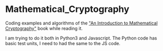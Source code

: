 # Mathematical_Cryptography

Coding examples and algorithms of the ["An Introduction to Mathematical Cryptography"](https://www.worldcat.org/title/an-introduction-to-mathematical-cryptography/oclc/892080014) book while reading it.

I am trying to do it both in Python3 and Javascript. The Python code has basic test units, I need to had the same to the JS code.